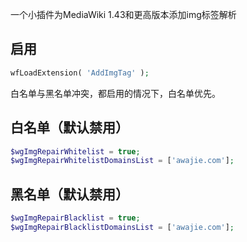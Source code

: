 一个小插件为MediaWiki 1.43和更高版本添加img标签解析

## 启用

```php
wfLoadExtension( 'AddImgTag' );
```

白名单与黑名单冲突，都启用的情况下，白名单优先。

## 白名单（默认禁用）

```php
$wgImgRepairWhitelist = true;
$wgImgRepairWhitelistDomainsList = ['awajie.com'];
```

## 黑名单（默认禁用）

```php
$wgImgRepairBlacklist = true;
$wgImgRepairBlacklistDomainsList = ['awajie.com'];
```